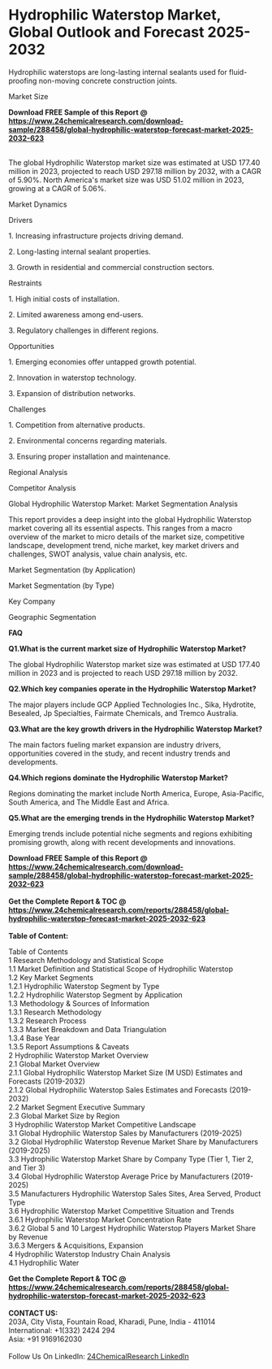 <h1>Hydrophilic Waterstop Market, Global Outlook and Forecast 2025-2032</h1><p>Hydrophilic waterstops are long-lasting internal sealants used for fluid-proofing non-moving concrete construction joints.</p><p>
Market Size</p><p>
</p><div><b>Download FREE Sample of this Report @ 
            <a href="https://www.24chemicalresearch.com/download-sample/288458/global-hydrophilic-waterstop-forecast-market-2025-2032-623">
            https://www.24chemicalresearch.com/download-sample/288458/global-hydrophilic-waterstop-forecast-market-2025-2032-623</a></b></div><br><p>The global Hydrophilic Waterstop market size was estimated at USD 177.40 million in 2023, projected to reach USD 297.18 million by 2032, with a CAGR of 5.90%. North America's market size was USD 51.02 million in 2023, growing at a CAGR of 5.06%.</p><p>
Market Dynamics</p><p>
Drivers</p><p>
</p><p>1. Increasing infrastructure projects driving demand.</p><p>
</p><p>2. Long-lasting internal sealant properties.</p><p>
</p><p>3. Growth in residential and commercial construction sectors.</p><p>
Restraints</p><p>
</p><p>1. High initial costs of installation.</p><p>
</p><p>2. Limited awareness among end-users.</p><p>
</p><p>3. Regulatory challenges in different regions.</p><p>
Opportunities</p><p>
</p><p>1. Emerging economies offer untapped growth potential.</p><p>
</p><p>2. Innovation in waterstop technology.</p><p>
</p><p>3. Expansion of distribution networks.</p><p>
Challenges</p><p>
</p><p>1. Competition from alternative products.</p><p>
</p><p>2. Environmental concerns regarding materials.</p><p>
</p><p>3. Ensuring proper installation and maintenance.</p><p>
</p><p>
</p><p>
Regional Analysis</p><p>
</p><p>
Competitor Analysis</p><p>
</p><p>
Global Hydrophilic Waterstop Market: Market Segmentation Analysis</p><p>
</p><p>This report provides a deep insight into the global Hydrophilic Waterstop market covering all its essential aspects. This ranges from a macro overview of the market to micro details of the market size, competitive landscape, development trend, niche market, key market drivers and challenges, SWOT analysis, value chain analysis, etc.</p><p>
Market Segmentation (by Application)</p><p>
</p><p>
Market Segmentation (by Type)</p><p>
</p><p>
Key Company</p><p>
</p><p>
Geographic Segmentation</p><p>
</p><p>
<strong>FAQ </strong></p><p>
<strong>Q1.What is the current market size of Hydrophilic Waterstop Market?</strong></p><p>
</p><p>The global Hydrophilic Waterstop market size was estimated at USD 177.40 million in 2023 and is projected to reach USD 297.18 million by 2032.</p><p>
<strong>Q2.Which key companies operate in the Hydrophilic Waterstop Market?</strong></p><p>
</p><p>The major players include GCP Applied Technologies Inc., Sika, Hydrotite, Besealed, Jp Specialties, Fairmate Chemicals, and Tremco Australia.</p><p>
<strong>Q3.What are the key growth drivers in the Hydrophilic Waterstop Market?</strong></p><p>
</p><p>The main factors fueling market expansion are industry drivers, opportunities covered in the study, and recent industry trends and developments.</p><p>
<strong>Q4.Which regions dominate the Hydrophilic Waterstop Market?</strong></p><p>
</p><p>Regions dominating the market include North America, Europe, Asia-Pacific, South America, and The Middle East and Africa.</p><p>
<strong>Q5.What are the emerging trends in the Hydrophilic Waterstop Market?</strong></p><p>
</p><p>Emerging trends include potential niche segments and regions exhibiting promising growth, along with recent developments and innovations.</p><div><b>Download FREE Sample of this Report @ 
            <a href="https://www.24chemicalresearch.com/download-sample/288458/global-hydrophilic-waterstop-forecast-market-2025-2032-623">
            https://www.24chemicalresearch.com/download-sample/288458/global-hydrophilic-waterstop-forecast-market-2025-2032-623</a></b></div><br><div><b>Get the Complete Report & TOC @ 
            <a href="https://www.24chemicalresearch.com/reports/288458/global-hydrophilic-waterstop-forecast-market-2025-2032-623">
            https://www.24chemicalresearch.com/reports/288458/global-hydrophilic-waterstop-forecast-market-2025-2032-623</a></b></div><br>
            <b>Table of Content:</b><p>Table of Contents<br />
1 Research Methodology and Statistical Scope<br />
1.1 Market Definition and Statistical Scope of Hydrophilic Waterstop<br />
1.2 Key Market Segments<br />
1.2.1 Hydrophilic Waterstop Segment by Type<br />
1.2.2 Hydrophilic Waterstop Segment by Application<br />
1.3 Methodology & Sources of Information<br />
1.3.1 Research Methodology<br />
1.3.2 Research Process<br />
1.3.3 Market Breakdown and Data Triangulation<br />
1.3.4 Base Year<br />
1.3.5 Report Assumptions & Caveats<br />
2 Hydrophilic Waterstop Market Overview<br />
2.1 Global Market Overview<br />
2.1.1 Global Hydrophilic Waterstop Market Size (M USD) Estimates and Forecasts (2019-2032)<br />
2.1.2 Global Hydrophilic Waterstop Sales Estimates and Forecasts (2019-2032)<br />
2.2 Market Segment Executive Summary<br />
2.3 Global Market Size by Region<br />
3 Hydrophilic Waterstop Market Competitive Landscape<br />
3.1 Global Hydrophilic Waterstop Sales by Manufacturers (2019-2025)<br />
3.2 Global Hydrophilic Waterstop Revenue Market Share by Manufacturers (2019-2025)<br />
3.3 Hydrophilic Waterstop Market Share by Company Type (Tier 1, Tier 2, and Tier 3)<br />
3.4 Global Hydrophilic Waterstop Average Price by Manufacturers (2019-2025)<br />
3.5 Manufacturers Hydrophilic Waterstop Sales Sites, Area Served, Product Type<br />
3.6 Hydrophilic Waterstop Market Competitive Situation and Trends<br />
3.6.1 Hydrophilic Waterstop Market Concentration Rate<br />
3.6.2 Global 5 and 10 Largest Hydrophilic Waterstop Players Market Share by Revenue<br />
3.6.3 Mergers & Acquisitions, Expansion<br />
4 Hydrophilic Waterstop Industry Chain Analysis<br />
4.1 Hydrophilic Water</p><div><b>Get the Complete Report & TOC @ 
            <a href="https://www.24chemicalresearch.com/reports/288458/global-hydrophilic-waterstop-forecast-market-2025-2032-623">
            https://www.24chemicalresearch.com/reports/288458/global-hydrophilic-waterstop-forecast-market-2025-2032-623</a></b></div><br><b>CONTACT US:</b><br>
            203A, City Vista, Fountain Road, Kharadi, Pune, India - 411014<br>
            International: +1(332) 2424 294<br>
            Asia: +91 9169162030 <br><br>
            Follow Us On LinkedIn: <a href="https://www.linkedin.com/company/24chemicalresearch/">24ChemicalResearch LinkedIn</a>